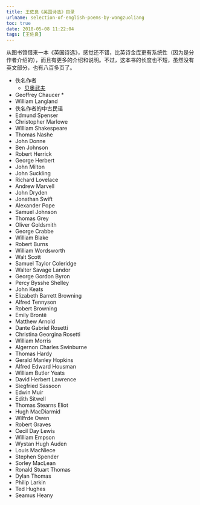 ```yaml
---
title: 王佐良《英国诗选》目录
urlname: selection-of-english-poems-by-wangzuoliang
toc: true
date: 2018-05-08 11:22:04
tags: [王佐良]
---
```


从图书馆借来一本《英国诗选》，感觉还不错，比英诗金库更有系统性（因为是分作者介绍的），而且有更多的介绍和说明。不过，这本书的长度也不短，虽然没有英文部分，也有八百多页了。

* 佚名作者
  * [贝奥武夫](/post/beowulf)
* Geoffrey Chaucer
  *
* William Langland
* 佚名作者的中古民谣
* Edmund Spenser
* Christopher Marlowe
* William Shakespeare
* Thomas Nashe
* John Donne
* Ben Johnson
* Robert Herrick
* George Herbert
* John Milton
* John Suckling
* Richard Lovelace
* Andrew Marvell
* John Dryden
* Jonathan Swift
* Alexander Pope
* Samuel Johnson
* Thomas Grey
* Oliver Goldsmith
* George Crabbe
* William Blake
* Robert Burns
* William Wordsworth
* Walt Scott
* Samuel Taylor Coleridge
* Walter Savage Landor
* George Gordon Byron
* Percy Bysshe Shelley
* John Keats
* Elizabeth Barrett Browning
* Alfred Tennyson
* Robert Browning
* Emily Brontë
* Matthew Arnold
* Dante Gabriel Rosetti
* Christina Georgina Rosetti
* William Morris
* Algernon Charles Swinburne
* Thomas Hardy
* Gerald Manley Hopkins
* Alfred Edward Housman
* William Butler Yeats
* David Herbert Lawrence
* Siegfried Sassoon
* Edwin Muir
* Edith Sitwell
* Thomas Stearns Eliot
* Hugh MacDiarmid
* Wilfrde Owen
* Robert Graves
* Cecil Day Lewis
* William Empson
* Wystan Hugh Auden
* Louis MacNiece
* Stephen Spender
* Sorley MacLean
* Ronald Stuart Thomas
* Dylan Thomas
* Philip Larkin
* Ted Hughes
* Seamus Heany
